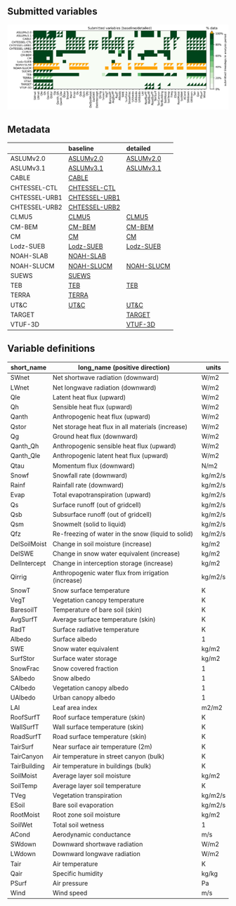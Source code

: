 Submitted variables
-------------------
![Variables](submitted_variables.png)

Metadata
--------

|               | baseline                                                    | detailed                                              |
|:--------------|:------------------------------------------------------------|:------------------------------------------------------|
| ASLUMv2.0     | [ASLUMv2.0](ASLUMv2.0_AU-Preston_baseline_attrs.md)         | [ASLUMv2.0](ASLUMv2.0_AU-Preston_detailed_attrs.md)   |
| ASLUMv3.1     | [ASLUMv3.1](ASLUMv3.1_AU-Preston_baseline_attrs.md)         | [ASLUMv3.1](ASLUMv3.1_AU-Preston_detailed_attrs.md)   |
| CABLE         | [CABLE](CABLE_AU-Preston_baseline_attrs.md)                 |                                                       |
| CHTESSEL-CTL  | [CHTESSEL-CTL](CHTESSEL-CTL_AU-Preston_baseline_attrs.md)   |                                                       |
| CHTESSEL-URB1 | [CHTESSEL-URB1](CHTESSEL-URB1_AU-Preston_baseline_attrs.md) |                                                       |
| CHTESSEL-URB2 | [CHTESSEL-URB2](CHTESSEL-URB2_AU-Preston_baseline_attrs.md) |                                                       |
| CLMU5         | [CLMU5](CLMU5_AU-Preston_baseline_attrs.md)                 | [CLMU5](CLMU5_AU-Preston_detailed_attrs.md)           |
| CM-BEM        | [CM-BEM](CM-BEM_AU-Preston_baseline_attrs.md)               | [CM-BEM](CM-BEM_AU-Preston_detailed_attrs.md)         |
| CM            | [CM](CM_AU-Preston_baseline_attrs.md)                       | [CM](CM_AU-Preston_detailed_attrs.md)                 |
| Lodz-SUEB     | [Lodz-SUEB](Lodz-SUEB_AU-Preston_baseline_attrs.md)         | [Lodz-SUEB](Lodz-SUEB_AU-Preston_detailed_attrs.md)   |
| NOAH-SLAB     | [NOAH-SLAB](NOAH-SLAB_AU-Preston_baseline_attrs.md)         |                                                       |
| NOAH-SLUCM    | [NOAH-SLUCM](NOAH-SLUCM_AU-Preston_baseline_attrs.md)       | [NOAH-SLUCM](NOAH-SLUCM_AU-Preston_detailed_attrs.md) |
| SUEWS         | [SUEWS](SUEWS_AU-Preston_baseline_attrs.md)                 |                                                       |
| TEB           | [TEB](TEB_AU-Preston_baseline_attrs.md)                     | [TEB](TEB_AU-Preston_detailed_attrs.md)               |
| TERRA         | [TERRA](TERRA_AU-Preston_baseline_attrs.md)                 |                                                       |
| UT&C          | [UT&C](UT&C_AU-Preston_baseline_attrs.md)                   | [UT&C](UT&C_AU-Preston_detailed_attrs.md)             |
| TARGET        |                                                             | [TARGET](TARGET_AU-Preston_detailed_attrs.md)         |
| VTUF-3D       |                                                             | [VTUF-3D](VTUF-3D_AU-Preston_detailed_attrs.md)       |

Variable definitions
--------------------

| short_name   | long_name (positive direction)                      | units   |
|--------------|-----------------------------------------------------|---------|
| SWnet        | Net shortwave radiation (downward)                  | W/m2    |
| LWnet        | Net longwave radiation (downward)                   | W/m2    |
| Qle          | Latent heat flux (upward)                           | W/m2    |
| Qh           | Sensible heat flux (upward)                         | W/m2    |
| Qanth        | Anthropogenic heat flux (upward)                    | W/m2    |
| Qstor        | Net storage heat flux in all materials (increase)   | W/m2    |
| Qg           | Ground heat flux (downward)                         | W/m2    |
| Qanth_Qh     | Anthropogenic sensible heat flux (upward)           | W/m2    |
| Qanth_Qle    | Anthropogenic latent heat flux (upward)             | W/m2    |
| Qtau         | Momentum flux (downward)                            | N/m2    |
| Snowf        | Snowfall rate (downward)                            | kg/m2/s |
| Rainf        | Rainfall rate (downward)                            | kg/m2/s |
| Evap         | Total evapotranspiration (upward)                   | kg/m2/s |
| Qs           | Surface runoff (out of gridcell)                    | kg/m2/s |
| Qsb          | Subsurface runoff (out of gridcell)                 | kg/m2/s |
| Qsm          | Snowmelt (solid to liquid)                          | kg/m2/s |
| Qfz          | Re-freezing of water in the snow (liquid to solid)  | kg/m2/s |
| DelSoilMoist | Change in soil moisture (increase)                  | kg/m2   |
| DelSWE       | Change in snow water equivalent (increase)          | kg/m2   |
| DelIntercept | Change in interception storage (increase)           | kg/m2   |
| Qirrig       | Anthropogenic water flux from irrigation (increase) | kg/m2/s |
| SnowT        | Snow surface temperature                            | K       |
| VegT         | Vegetation canopy temperature                       | K       |
| BaresoilT    | Temperature of bare soil (skin)                     | K       |
| AvgSurfT     | Average surface temperature (skin)                  | K       |
| RadT         | Surface radiative temperature                       | K       |
| Albedo       | Surface albedo                                      | 1       |
| SWE          | Snow water equivalent                               | kg/m2   |
| SurfStor     | Surface water storage                               | kg/m2   |
| SnowFrac     | Snow covered fraction                               | 1       |
| SAlbedo      | Snow albedo                                         | 1       |
| CAlbedo      | Vegetation canopy albedo                            | 1       |
| UAlbedo      | Urban canopy albedo                                 | 1       |
| LAI          | Leaf area index                                     | m2/m2   |
| RoofSurfT    | Roof surface temperature (skin)                     | K       |
| WallSurfT    | Wall surface temperature (skin)                     | K       |
| RoadSurfT    | Road surface temperature (skin)                     | K       |
| TairSurf     | Near surface air temperature (2m)                   | K       |
| TairCanyon   | Air temperature in street canyon (bulk)             | K       |
| TairBuilding | Air temperature in buildings (bulk)                 | K       |
| SoilMoist    | Average layer soil moisture                         | kg/m2   |
| SoilTemp     | Average layer soil temperature                      | K       |
| TVeg         | Vegetation transpiration                            | kg/m2/s |
| ESoil        | Bare soil evaporation                               | kg/m2/s |
| RootMoist    | Root zone soil moisture                             | kg/m2   |
| SoilWet      | Total soil wetness                                  | 1       |
| ACond        | Aerodynamic conductance                             | m/s     |
| SWdown       | Downward shortwave radiation                        | W/m2    |
| LWdown       | Downward longwave radiation                         | W/m2    |
| Tair         | Air temperature                                     | K       |
| Qair         | Specific humidity                                   | kg/kg   |
| PSurf        | Air pressure                                        | Pa      |
| Wind         | Wind speed                                          | m/s     |
